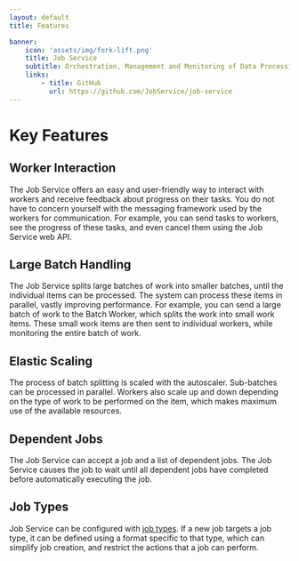 ```yaml
---
layout: default
title: Features

banner:
    icon: 'assets/img/fork-lift.png'
    title: Job Service
    subtitle: Orchestration, Management and Monitoring of Data Processing
    links:
        - title: GitHub
          url: https://github.com/JobService/job-service
---
```


# Key Features

## Worker Interaction

The Job Service offers an easy and user-friendly way to interact with workers and receive feedback about progress on their tasks. You do not have to concern yourself with the messaging framework used by the workers for communication. For example, you can send tasks to workers, see the progress of these tasks, and even cancel them using the Job Service web API.

## Large Batch Handling

The Job Service splits large batches of work into smaller batches, until the individual items can be processed. The system can process these items in parallel, vastly improving performance. For example, you can send a large batch of work to the Batch Worker, which splits the work into small work items. These small work items are then sent to individual workers, while monitoring the entire batch of work.

## Elastic Scaling

The process of batch splitting is scaled with the autoscaler. Sub-batches can be processed in parallel. Workers also scale up and down depending on the type of work to be performed on the item, which makes maximum use of the available resources.

## Dependent Jobs

The Job Service can accept a job and a list of dependent jobs.  The Job Service causes the job to wait until all dependent jobs have completed before automatically executing the job.

## Job Types

Job Service can be configured with [job types](Job-Types).  If a new job targets a job type, it can be defined using a format specific to that type, which can simplify job creation, and restrict the actions that a job can perform.


